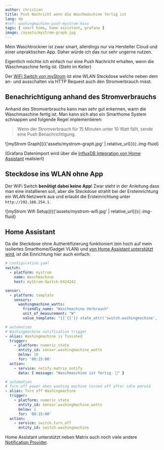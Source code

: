 ```yaml
---
author: christian
title: Push Nachricht wenn die Waschmaschine fertig ist
lang: de
#ref: washingmachine-push-mystrom-hass
tags: [ smart home, home assistant, grafana ]
image: /assets/mystrom-graph.jpg
---
```


Mein Waschtrockner ist zwar smart, allerdings nur via Hersteller Cloud und
einer unpraktischen App. Daher würde ich das nur sehr ungerne nutzen.

Eigentlich möchte ich einfach nur eine Push Nachricht erhalten, wenn
die Waschmaschine fertig ist. (Steht im Keller)

Der [WiFi Switch von myStrom](https://mystrom.com/de/wifi-switch/) ist eine
WLAN Steckdose welche neben dem an- und ausschalten via HTTP Request auch
den Stromverbrauch misst.

## Benachrichtigung anhand des Stromverbrauchs

Anhand des Stromverbrauchs kann man sehr gut erkennen, wann die Waschmaschine
fertig ist. Man kann sich also ein Smarthome System schnappen und folgende
Regel implementieren:

> Wenn der Stromverbrauch für 15 Minuten unter 10 Watt fällt, sende
> eine Push Benachrichtigung.

![myStrom Graph]({{'assets/mystrom-graph.jpg' | relative_url}}){:.img-fluid}

(Grafana Datenimport wird über die [InfluxDB Integration von Home Assistant](https://www.home-assistant.io/integrations/influxdb/) realisiert)

## Steckdose ins WLAN ohne App

Der WiFi Switch **benötigt dabei keine App**! Zwar steht in der Anleitung
dass man eine installieren soll, aber die Steckdose strahlt bei der
Ersteinrichtung ein WLAN Netzwerk aus und erlaubt die Ersteinrichtung
unter `http://192.168.254.1`.

![myStrom Wifi Setup]({{'assets/mystrom-wifi.jpg' | relative_url}}){:.img-fluid}

## Home Assistant

Da die Steckdose ohne Authentifizierung funktioniert (ein hoch auf mein isoliertes
Smarthome/Gadget VLAN) und [von Home Assistant unterstützt wird][hass], ist
die Einrichtung hier auch einfach:

[hass]: https://www.home-assistant.io/integrations/mystrom/

```yml
# configuration.yaml
switch:
  - platform: mystrom
    name: Waschmachine
    host: myStrom-Switch-E424242

sensor:
  - platform: template
    sensors:
      washingmachine_watts:
        friendly_name: "Waschmachine Verbrauch"
        unit_of_measurement: "W"
        value_template: "{{'{{'}} state_attr('switch.washingmachine', 'current_power_w') }}"
```

```yml
# automation
# Washingmachine notification trigger
- alias: Washingmachine is finished
  trigger:
    - platform: numeric_state
      entity_id: sensor.washingmachine_watts
      below: 10
      for: '00:15:00'
  action:
    - service: notify.matrix_notify
      data: { message: "Waschmaschine ist fertig. 🚀" }
```

```yml
# automation
# Turn off power when washing machine turned off after idle peroid
- alias: Turn off Washingmachine
  trigger:
    - platform: numeric_state
      entity_id: sensor.washingmachine_watts
      below: 1
      for: '00:15:00'
  action:
    - service: switch.turn_off
      entity_id: switch.washingmachine
```

Home Assistant unterstützt neben Matrix auch noch viele andere
[Notification Provider](https://www.home-assistant.io/integrations/#notifications).
